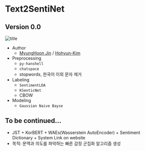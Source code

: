 # Text2SentiNet

## Version 0.0
![title](https://github.com/jinmang2/t2snet/blob/master/img/t2snet.PNG?raw=true)
- Author
  - [MyungHoon Jin](https://github.com/jinmang2) / [Hohyun-Kim](https://github.com/Hohyun-Kim)
- Preprocessing
  - `py-hanshell`
  - `chatspace`
  - stopwords, 한국어 이외 문자 제거
- Labeling
  - `SentimentLDA`
  - `KSenticNet`
  - CBOW
- Modeling
  - `Gaussian Naive Bayse`

## To be continued...
- JST + KorBERT + WAEs(Wasserstein AutoEncoder) + Sentiment Dictionary + System Link on website
- 목적: 문맥과 의도를 파악하는 빠른 감정 군집화 알고리즘 생성
